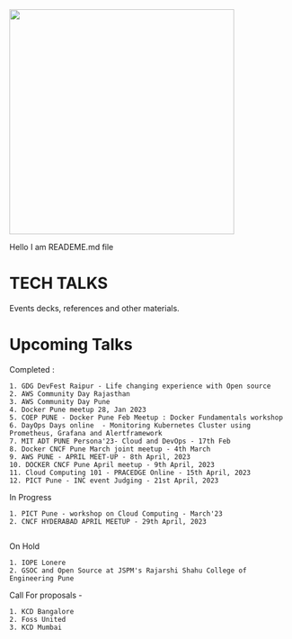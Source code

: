 <a href="https://jenkins.io">
    <img width="400" src="https://git-scm.com/images/logo@2x.png">
</a>


Hello I am READEME.md file


# TECH TALKS

Events decks, references and other materials.


# Upcoming Talks


Completed :
```
1. GDG DevFest Raipur - Life changing experience with Open source
2. AWS Community Day Rajasthan
3. AWS Community Day Pune
4. Docker Pune meetup 28, Jan 2023
5. COEP PUNE - Docker Pune Feb Meetup : Docker Fundamentals workshop
6. DayOps Days online  - Monitoring Kubernetes Cluster using Prometheus, Grafana and Alertframework
7. MIT ADT PUNE Persona'23- Cloud and DevOps - 17th Feb
8. Docker CNCF Pune March joint meetup - 4th March
9. AWS PUNE - APRIL MEET-UP - 8th April, 2023
10. DOCKER CNCF Pune April meetup - 9th April, 2023
11. Cloud Computing 101 - PRACEDGE Online - 15th April, 2023
12. PICT Pune - INC event Judging - 21st April, 2023
```

In Progress
```  
1. PICT Pune - workshop on Cloud Computing - March'23
2. CNCF HYDERABAD APRIL MEETUP - 29th April, 2023


```

On Hold
```
1. IOPE Lonere
2. GSOC and Open Source at JSPM's Rajarshi Shahu College of Engineering Pune

```

Call For proposals - 
```
1. KCD Bangalore 
2. Foss United
3. KCD Mumbai 
```
